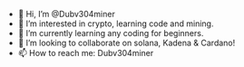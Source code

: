 - 👋 Hi, I’m @Dubv304miner
- 👀 I’m interested in crypto, learning code and mining. 
- 🌱 I’m currently learning any coding for beginners.
- 💞️ I’m looking to collaborate on solana, Kadena & Cardano!
- 📫 How to reach me: Dubv304miner

<!---
Dubv304miner/Dubv304miner is a ✨ special ✨ repository because its `README.md` (this file) appears on your GitHub profile.
You can click the Preview link to take a look at your changes.
--->
